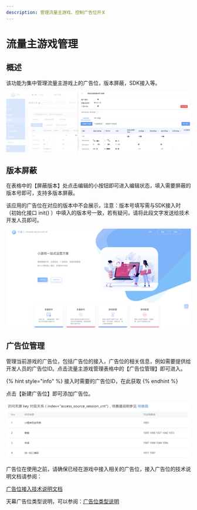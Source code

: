 ```yaml
---
description: 管理流量主游戏、控制广告位开关
---
```


# 流量主游戏管理

## 概述

该功能为集中管理流量主游戏上的广告位，版本屏蔽，SDK接入等。

![](../../.gitbook/assets/image%20%28138%29.png)

## 版本屏蔽

在表格中的【屏蔽版本】处点击编辑的小按钮即可进入编辑状态，填入需要屏蔽的版本号即可，支持多版本屏蔽。

该应用的广告位在对应的版本中不会展示，注意：版本号填写需与SDK接入时（初始化接口 init\(\) ）中填入的版本号一致，若有疑问，请将此段文字发送给技术开发人员即可。

![](../../.gitbook/assets/image%20%28119%29.png)

## 广告位管理

管理当前游戏的广告位，包括广告位的接入，广告位的相关信息，例如需要提供给开发人员的广告位ID。点击流量主游戏管理表格中的【广告位管理】即可进入。

{% hint style="info" %}
接入时需要的广告位ID，在此获取
{% endhint %}

点击【新建广告位】即可添加广告位。

![](../../.gitbook/assets/image%20%2854%29.png)

广告位在使用之前，请确保已经在游戏中接入相关的广告位，接入广告位的技术说明文档请参阅：

[广告位接入技术说明文档](../dev-guide/componentization/)

天幕广告位类型说明，可以参阅：[广告位类型说明](../ad-types/)

